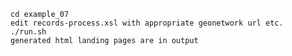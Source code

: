 
    cd example_07
	edit records-process.xsl with appropriate geonetwork url etc.
	./run.sh
	generated html landing pages are in output



